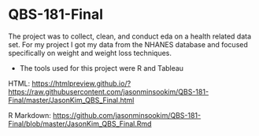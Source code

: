 # QBS-181-Final
The project was to collect, clean, and conduct eda on a health related data set. For my project I got my data from the NHANES database and focused specifically on weight and weight loss techniques. 
- The tools used for this project were R and Tableau

HTML: https://htmlpreview.github.io/?https://raw.githubusercontent.com/jasonminsookim/QBS-181-Final/master/JasonKim_QBS_Final.html

R Markdown: https://github.com/jasonminsookim/QBS-181-Final/blob/master/JasonKim_QBS_Final.Rmd
